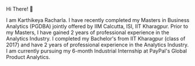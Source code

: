 Hi There! :wave:

I am Karthikeya Racharla. I have recently completed my Masters in Business Analytics (PGDBA) jointly offered by IIM Calcutta, ISI, IIT Kharagpur. Prior to my Masters, I have gained 2 years of professional experience in the Analytics Industry. I completed my Bachelor's from IIT Kharagpur (class of 2017) and have 2 years of professional experience in the Analytics Industry. I am currently pursuing my 6-month Industrial Internship at PayPal's Global Product Analytics.
